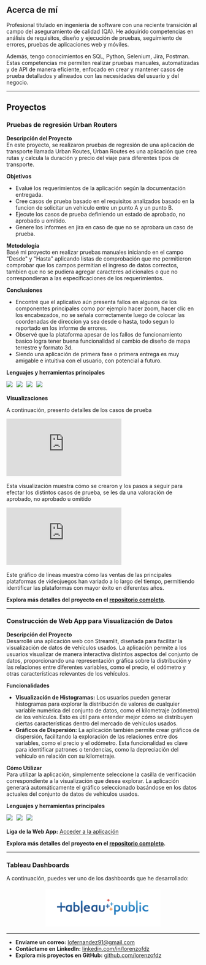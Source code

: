 <link rel="stylesheet" type="text/css" href="styles.css">

## Acerca de mí

Profesional titulado en ingeniería de software con una reciente transición al campo del aseguramiento de calidad (QA). He adquirido competencias en análisis de requisitos, diseño y ejecución de pruebas, seguimiento de errores, pruebas de aplicaciones web y móviles.

Además, tengo conocimientos en SQL, Python, Selenium, Jira, Postman. Estas competencias me permiten realizar pruebas manuales, automatizadas y de API de manera eficiente, enfocado en crear y mantener casos de prueba detallados y alineados con las necesidades del usuario y del negocio.


---


## Proyectos

### Pruebas de regresión Urban Routers

**Descripción del Proyecto**  
En este proyecto, se realizaron pruebas de regresión de una aplicación de transporte llamada Urban Routes, Urban Routes es una aplicación que crea rutas y calcula la duración y precio del viaje para diferentes tipos de transporte.

**Objetivos**  
- Evalué los requerimientos de la aplicación según la documentación entregada.
- Cree casos de prueba basado en el requisitos analizados basado en la funcion de solicitar un vehiculo entre un punto A y un punto B.
- Ejecute los casos de prueba definiendo un estado de aprobado, no aprobado u omitido.
- Genere los informes en jira en caso de que no se aprobara un caso de prueba.

**Metodología**  
Basé mi proyecto en realizar pruebas manuales iniciando en el campo "Desde" y "Hasta" aplicando listas de comprobación que me permitieron comprobar que los campos permitian el ingreso de datos correctos, tambien que no se pudiera agregar caracteres adicionales o que no correspondieran a las especificaciones de los requerimientos.

**Conclusiones**  
- Encontré que el aplicativo aún presenta fallos en algunos de los componentes principales como por ejemplo hacer zoom, hacer clic en los encabezados, no se señala correctamente luego de colocar las coordenadas de direccion ya sea desde o hasta, todo segun lo reportado en los informe de errores.
- Observé que la plataforma apesar de los fallos de funcionamiento basico logra tener buena funcionalidad al cambio de diseño de mapa terrestre y formato 3d.
- Siendo una aplicación de primera fase o primera entrega es muy amigable e intuitiva con el usuario, con potencial a futuro.

**Lenguajes y herramientas principales**  
<div style="display: flex; flex-wrap: wrap; gap: 10px; margin-bottom: 20px;">
  <img src="https://img.shields.io/badge/Manual test-4A4A4A?style=for-the-badge&logo=python&logoColor=white" />
  <img src="https://img.shields.io/badge/Web-5A5A5A?style=for-the-badge&logo=pandas&logoColor=white" />
  <img src="https://img.shields.io/badge/Regression test-4A4A4A?style=for-the-badge&logo=numpy&logoColor=white" />
  <img src="https://img.shields.io/badge/Funtional Test-6A6A6A?style=for-the-badge&logo=matplotlib&logoColor=white" />
</div>

**Visualizaciones**

A continuación, presento detalles de los casos de prueba 

   ![Lista Casos de prueba](https://github.com/LeonardoLombana/Pruebas-de-regresion-Urban-Routers/blob/main/cp_regresion_UrbanRoutes.pdf)

   Esta visualización muestra cómo se crearon y los pasos a seguir para efectar los distintos casos de prueba, se les da una valoración de aprobado, no aprobado u omitido

   ![Informe de errores de la aplicación](https://github.com/LeonardoLombana/Pruebas-de-regresion-Urban-Routers/blob/main/informeErrores_regresion_UrbanRoutes.pdf)

   Este gráfico de líneas muestra cómo las ventas de las principales plataformas de videojuegos han variado a lo largo del tiempo, permitiendo identificar las plataformas con mayor éxito en diferentes años.
 
**Explora más detalles del proyecto en el [repositorio completo](https://github.com/LeonardoLombana/Pruebas-de-regresion-Urban-Routers).**

---

### Construcción de Web App para Visualización de Datos

**Descripción del Proyecto**  
Desarrollé una aplicación web con Streamlit, diseñada para facilitar la visualización de datos de vehículos usados. La aplicación permite a los usuarios visualizar de manera interactiva distintos aspectos del conjunto de datos, proporcionando una representación gráfica sobre la distribución y las relaciones entre diferentes variables, como el precio, el odómetro y otras características relevantes de los vehículos.

**Funcionalidades**  
- **Visualización de Histogramas:** Los usuarios pueden generar histogramas para explorar la distribución de valores de cualquier variable numérica del conjunto de datos, como el kilometraje (odómetro) de los vehículos. Esto es útil para entender mejor cómo se distribuyen ciertas características dentro del mercado de vehículos usados.
- **Gráficos de Dispersión:** La aplicación también permite crear gráficos de dispersión, facilitando la exploración de las relaciones entre dos variables, como el precio y el odómetro. Esta funcionalidad es clave para identificar patrones o tendencias, como la depreciación del vehículo en relación con su kilometraje.

**Cómo Utilizar**  
Para utilizar la aplicación, simplemente seleccione la casilla de verificación correspondiente a la visualización que desea explorar. La aplicación generará automáticamente el gráfico seleccionado basándose en los datos actuales del conjunto de datos de vehículos usados.

**Lenguajes y herramientas principales**  
<div style="display: flex; flex-wrap: wrap; gap: 10px; margin-bottom: 20px;">
  <img src="https://img.shields.io/badge/Streamlit-4A4A4A?style=for-the-badge&logo=streamlit&logoColor=white" />
  <img src="https://img.shields.io/badge/Pandas-5A5A5A?style=for-the-badge&logo=pandas&logoColor=white" />
  <img src="https://img.shields.io/badge/Plotly_Express-6A6A6A?style=for-the-badge&logo=plotly&logoColor=white" />
</div>

**Liga de la Web App:** [Acceder a la aplicación](https://proyecto-sprint-4-vlkw.onrender.com/)

**Explora más detalles del proyecto en el [repositorio completo](https://github.com/lorenzofdz/used-car-data-visualization).**

---

### Tableau Dashboards

A continuación, puedes ver uno de los dashboards que he desarrollado:
    
<div style="text-align: center; margin-top: 20px;">
  <a href="https://public.tableau.com/views/Dashboard_Analisis_Tendencias/Dashboard1?:language=en-US&:sid=&:redirect=auth&:display_count=n&:origin=viz_share_link" target="_blank">
    <img src="assets/img/tableaulogo.png" alt="Ver Dashboard en Tableau" style="width: 300px; height: auto;" />
  </a>
</div>

---

- **Envíame un correo:** [lofernandez91@gmail.com](mailto:lofernandez91@gmail.com)
- **Contáctame en LinkedIn:** [linkedin.com/in/lorenzofdz](https://www.linkedin.com/in/lorenzofdz)
- **Explora mis proyectos en GitHub:** [github.com/lorenzofdz](https://github.com/lorenzofdz)
